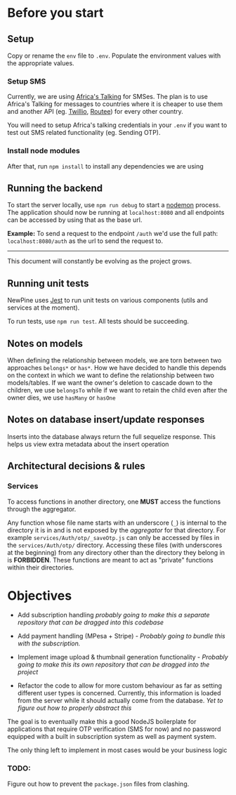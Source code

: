 # Before you start

## Setup

Copy or rename the `env` file to `.env`. Populate the environment values with the appropriate values.

### Setup SMS

Currently, we are using [Africa's Talking](https://africastalking.com/) for SMSes.
The plan is to use Africa's Talking for messages to countries where it is cheaper to use them and another API (eg. [Twillio](https://www.twilio.com/), [Routee](https://www.routee.net/)) for every other country.

You will need to setup Africa's talking credentials in your `.env` if you want to test out SMS related functionality (eg. Sending OTP).

### Install node modules

After that, run `npm install` to install any dependencies we are using

## Running the backend

To start the server locally, use `npm run debug` to start a [nodemon](https://nodemon.io/) process. The application should now be running at `localhost:8080` and all endpoints can be accessed by using that as the base url.

**Example:**
To send a request to the endpoint `/auth` we'd use the full path: `localhost:8080/auth` as the url to send the request to.

---

This document will constantly be evolving as the project grows.

## Running unit tests

NewPine uses [Jest](https://jestjs.io/) to run unit tests on various components (utils and services at the moment).

To run tests, use `npm run test`. All tests should be succeeding.

## Notes on models

When defining the relationship between models, we are torn between two approaches `belongs*` or `has*`. How we have decided to handle this depends on the context in which we want to define the relationship between two models/tables.
If we want the owner's deletion to cascade down to the children, we use `belongsTo` while if we want to retain the child even after the owner dies, we use `hasMany` or `hasOne`

## Notes on database insert/update responses

Inserts into the database always return the full sequelize response.
This helps us view extra metadata about the insert operation

## Architectural decisions & rules

### Services

To access functions in another directory, one **MUST** access the functions through the aggregator.

Any function whose file name starts with an underscore (`_`) is internal to the directory it is in and is not exposed by the _aggregator_ for that directory. For example `services/Auth/otp/_saveOtp.js` can only be accessed by files in the `services/Auth/otp/` directory. Accessing these files (with underscores at the beginning) from any directory other than the directory they belong in is **FORBIDDEN**. These functions are meant to act as "private" functions within their directories.

# Objectives

- Add subscription handling _probably going to make this a separate repository that can be dragged into this codebase_

- Add payment handling (MPesa + Stripe) - _Probably going to bundle this with the subscription._

- Implement image upload & thumbnail generation functionality - _Probably going to make this its own repository that can be dragged into the project_

- Refactor the code to allow for more custom behaviour as far as setting different user types is concerned. Currently, this information is loaded from the server while it should actually come from the database. _Yet to figure out how to properly abstract this_

The goal is to eventually make this a good NodeJS boilerplate for applications that require OTP verification (SMS for now) and no password equipped with a built in subscription system as well as payment system.

The only thing left to implement in most cases would be your business logic

### TODO:

Figure out how to prevent the `package.json` files from clashing.
